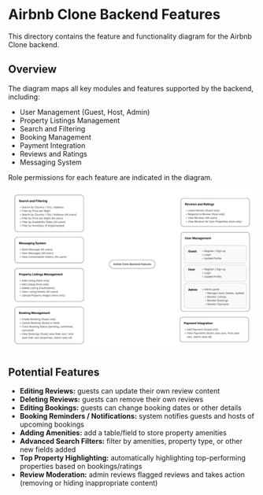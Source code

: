 # Airbnb Clone Backend Features

This directory contains the feature and functionality diagram for the Airbnb Clone backend.  

## Overview

The diagram maps all key modules and features supported by the backend, including:

- User Management (Guest, Host, Admin)
- Property Listings Management
- Search and Filtering
- Booking Management
- Payment Integration
- Reviews and Ratings
- Messaging System

Role permissions for each feature are indicated in the diagram.

![features_diagram](./Airbnb%20Features%20Diagram%20Transparent.png)

## Potential Features

- **Editing Reviews:** guests can update their own review content  
- **Deleting Reviews:** guests can remove their own reviews  
- **Editing Bookings:** guests can change booking dates or other details  
- **Booking Reminders / Notifications:** system notifies guests and hosts of upcoming bookings  
- **Adding Amenities:** add a table/field to store property amenities  
- **Advanced Search Filters:** filter by amenities, property type, or other new fields added  
- **Top Property Highlighting:** automatically highlighting top-performing properties based on bookings/ratings
- **Review Moderation:** admin reviews flagged reviews and takes action (removing or hiding inappropriate content)